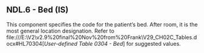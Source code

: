 ## NDL.6 - Bed (IS)

This component specifies the code for the patient’s bed. After room, it is the most general location designation. Refer to file:///E:\V2\v2.9%20final%20Nov%20from%20Frank\V29_CH02C_Tables.docx#HL70304[_User-defined Table 0304 - Bed_] for suggested values.
